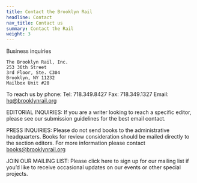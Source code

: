 ```yaml
---
title: Contact the Brooklyn Rail
headline: Contact
nav_title: Contact us
summary: Contact the Rail
weight: 3
---
```




Business inquiries

```
The Brooklyn Rail, Inc.
253 36th Street
3rd Floor, Ste. C304
Brooklyn, NY 11232
Mailbox Unit #20
```
To reach us by phone:
Tel: 718.349.8427
Fax: 718.349.1327
Email: hq@brooklynrail.org


EDITORIAL INQUIRIES:
If you are a writer looking to reach a specific editor, please see our submission guidelines for the best email contact.

PRESS INQUIRIES:
Please do not send books to the administrative headquarters. Books for review consideration should be mailed directly to the section editors. For more information please contact books@brooklynrail.org

JOIN OUR MAILING LIST:
Please click here to sign up for our mailing list if you’d like to receive occasional updates on our events or other special projects.
